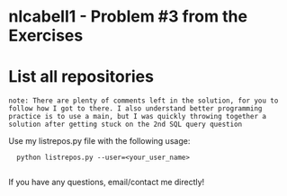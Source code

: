 # nlcabell1 - Problem #3 from the Exercises


# List all repositories 
```
note: There are plenty of comments left in the solution, for you to follow how I got to there. I also understand better programming practice is to use a main, but I was quickly throwing together a solution after getting stuck on the 2nd SQL query question
```
Use my listrepos.py file with the following usage:
```
  python listrepos.py --user=<your_user_name>
  
```
If you have any questions, email/contact me directly! 
